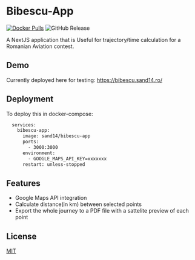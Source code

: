 
# Bibescu-App
[![Docker Pulls](https://badgen.net/docker/pulls/sand14/bibescu-app?icon=docker&label=pulls)](https://hub.docker.com/r/sand14/bibescu-app)
![GitHub Release](https://img.shields.io/github/v/release/sand14/bibescu-app)


A NextJS application that is Useful for trajectory/time calculation for a Romanian Aviation contest.




## Demo

Currently deployed here for testing: https://bibescu.sand14.ro/


## Deployment

To deploy this in docker-compose:

```bash
  services:
    bibescu-app:
      image: sand14/bibescu-app
      ports:
        - 3000:3000
      environment:
        - GOOGLE_MAPS_API_KEY=xxxxxxx
      restart: unless-stopped
```


## Features

- Google Maps API integration
- Calculate distance(in km) between selected points
- Export the whole journey to a PDF file with a sattelite preview of each point


## License

[MIT](https://choosealicense.com/licenses/mit/)

